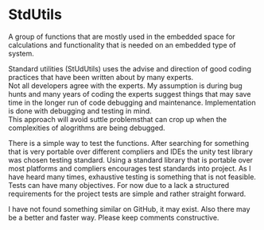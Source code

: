 # StdUtils
A group of functions that are mostly used in the embedded space for calculations and functionality that is needed on an embedded type
of system.

Standard utilities (StUdUtils) uses the advise and direction of good coding practices that have been written about by many experts.  
Not all developers agree with the experts.  My assumption is during bug hunts and many years of coding the experts suggest things that 
may save time in the longer run of code debugging and maintenance.  Implementation is done with debugging and testing in mind.  
This approach will avoid suttle problemsthat can crop up when the complexities of alogrithms are being debugged.

There is a simple way to test the functions.  After searching for something that is very portable over different compliers and IDEs the unity test
library was chosen testing standard.  Using a standard library that is portable over most platforms and compliers encourages test standards into
project. As I have heard many times, exhaustive testing is something that is not feasible.  Tests 
can have many objectives.  For now due to a lack a structured requirements for the project tests are simple and rather straight forward.

I have not found something similar on GitHub, it may exist.  Also there may be a better and faster way.  Please keep comments
constructive.



